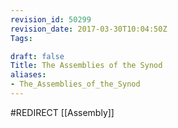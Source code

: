 ```yaml
---
revision_id: 50299
revision_date: 2017-03-30T10:04:50Z
Tags:

draft: false
Title: The Assemblies of the Synod
aliases:
- The_Assemblies_of_the_Synod
---
```

#REDIRECT [[Assembly]]